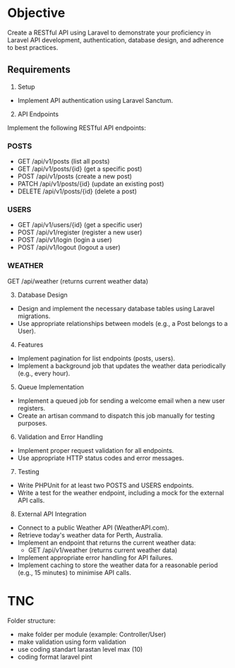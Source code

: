 # Objective

Create a RESTful API using Laravel to demonstrate your proficiency in Laravel API development,
authentication, database design, and adherence to best practices.

## Requirements

1. Setup

-   Implement API authentication using Laravel Sanctum.

2. API Endpoints

Implement the following RESTful API endpoints:

### POSTS

-   GET /api/v1/posts (list all posts)
-   GET /api/v1/posts/{id} (get a specific post)
-   POST /api/v1/posts (create a new post)
-   PATCH /api/v1/posts/{id} (update an existing post)
-   DELETE /api/v1/posts/{id} (delete a post)

### USERS

-   GET /api/v1/users/{id} (get a specific user)
-   POST /api/v1/register (register a new user)
-   POST /api/v1/login (login a user)
-   POST /api/v1/logout (logout a user)

### WEATHER

GET /api/weather (returns current weather data)

3. Database Design

-   Design and implement the necessary database tables using Laravel migrations.
-   Use appropriate relationships between models (e.g., a Post belongs to a User).

4. Features

-   Implement pagination for list endpoints (posts, users).
-   Implement a background job that updates the weather data periodically (e.g., every
    hour).

5. Queue Implementation

-   Implement a queued job for sending a welcome email when a new user registers.
-   Create an artisan command to dispatch this job manually for testing purposes.

6. Validation and Error Handling

-   Implement proper request validation for all endpoints.
-   Use appropriate HTTP status codes and error messages.

7. Testing

-   Write PHPUnit for at least two POSTS and USERS endpoints.
-   Write a test for the weather endpoint, including a mock for the external API calls.

8. External API Integration

-   Connect to a public Weather API (WeatherAPI.com).
-   Retrieve today's weather data for Perth, Australia.
-   Implement an endpoint that returns the current weather data:
    -   GET /api/v1/weather (returns current weather data)
-   Implement appropriate error handling for API failures.
-   Implement caching to store the weather data for a reasonable period (e.g., 15
    minutes) to minimise API calls.

# TNC

Folder structure:

-   make folder per module (example: Controller/User)
-   make validation using form validation
-   use coding standart larastan level max (10)
-   coding format laravel pint
